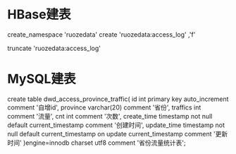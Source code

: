 # HBase建表
create_namespace 'ruozedata'
create 'ruozedata:access_log' ,'f'

truncate 'ruozedata:access_log'


# MySQL建表
create table dwd_access_province_traffic(
id int primary key auto_increment comment '自增id',
province varchar(20) comment '省份',
traffics int comment '流量',
cnt int comment '次数',
create_time timestamp not null default current_timestamp comment '创建时间',
update_time timestamp not null default current_timestamp on update current_timestamp comment '更新时间'
)engine=innodb charset utf8 comment '省份流量统计表';